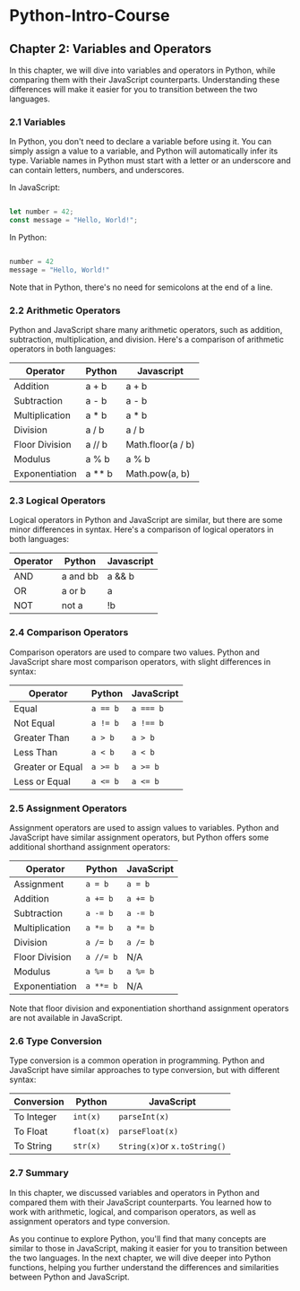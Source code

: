 # Python-Intro-Course



## Chapter 2: Variables and Operators

In this chapter, we will dive into variables and operators in Python, while comparing them with their JavaScript counterparts. Understanding these differences will make it easier for you to transition between the two languages.

### 2.1 Variables

In Python, you don't need to declare a variable before using it. You can simply assign a value to a variable, and Python will automatically infer its type. Variable names in Python must start with a letter or an underscore and can contain letters, numbers, and underscores.

In JavaScript:

```javascript

let number = 42;
const message = "Hello, World!";
```



In Python:

```python

number = 42
message = "Hello, World!"
```



Note that in Python, there's no need for semicolons at the end of a line.

### 2.2 Arithmetic Operators

Python and JavaScript share many arithmetic operators, such as addition, subtraction, multiplication, and division. Here's a comparison of arithmetic operators in both languages:

| Operator	    | Python        |  Javascript     |
| ------------- | ------------- |  -------------  |
| Addition      | a + b         |  a + b          |
| Subtraction   | a - b         |  a - b          |
| Multiplication| a * b         |  a * b          |
| Division      | a / b         |  a / b          |
| Floor Division| a // b        |Math.floor(a / b)|
| Modulus       |	a % b         |  a % b          |
| Exponentiation|	a ** b        |Math.pow(a, b)   |




### 2.3 Logical Operators

Logical operators in Python and JavaScript are similar, but there are some minor differences in syntax. Here's a comparison of logical operators in both languages:

| Operator	    | Python        |  Javascript     |
| ------------- | ------------- |  -------------  |
| AND           | a and bb      |  a && b         |
| OR            | a or b        |  a || b         |
| NOT            | not a        |   !b            |



### 2.4 Comparison Operators

Comparison operators are used to compare two values. Python and JavaScript share most comparison operators, with slight differences in syntax:

| Operator | Python | JavaScript |
| ------------- | ------------ | ------------ |
| Equal | `a == b` | `a === b` |
| Not Equal | `a != b` | `a !== b` |
| Greater Than | `a > b` | `a > b` |
| Less Than | `a < b` | `a < b` |
| Greater or Equal | `a >= b` | `a >= b` |
| Less or Equal | `a <= b` | `a <= b` |

### 2.5 Assignment Operators

Assignment operators are used to assign values to variables. Python and JavaScript have similar assignment operators, but Python offers some additional shorthand assignment operators:

| Operator | Python | JavaScript |
| ------------- | ------------ | ------------ |
| Assignment | `a = b` | `a = b` |
| Addition | `a += b` | `a += b` |
| Subtraction | `a -= b` | `a -= b` |
| Multiplication | `a *= b` | `a *= b` |
| Division | `a /= b` | `a /= b` |
| Floor Division | `a //= b` | N/A |
| Modulus | `a %= b` | `a %= b` |
| Exponentiation | `a **= b` | N/A | 

Note that floor division and exponentiation shorthand assignment operators are not available in JavaScript.

### 2.6 Type Conversion

Type conversion is a common operation in programming. Python and JavaScript have similar approaches to type conversion, but with different syntax:

| Conversion | Python | JavaScript |
| ---------- | -------------------| ------------------ |
| To Integer | `int(x)` | `parseInt(x)` |
| To Float | `float(x)` | `parseFloat(x)` |
| To String | `str(x)` | `String(x)`or `x.toString()` |


### 2.7 Summary

In this chapter, we discussed variables and operators in Python and compared them with their JavaScript counterparts. You learned how to work with arithmetic, logical, and comparison operators, as well as assignment operators and type conversion.

As you continue to explore Python, you'll find that many concepts are similar to those in JavaScript, making it easier for you to transition between the two languages. In the next chapter, we will dive deeper into Python functions, helping you further understand the differences and similarities between Python and JavaScript.



